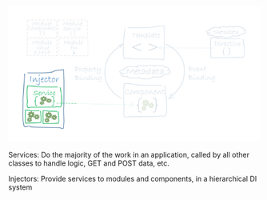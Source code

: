 ![alt text](images/angular_services.png "Angular services") <!-- .element: class="inline-with-content" -->

Services: Do the majority of the work in an application, called by all other classes to handle logic, GET and POST data, etc. <!-- .element: class="fragment" -->

Injectors: Provide services to modules and components, in a hierarchical DI system <!-- .element: class="fragment" -->
